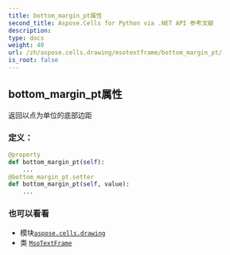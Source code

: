 ```yaml
---
title: bottom_margin_pt属性
second_title: Aspose.Cells for Python via .NET API 参考文献
description:
type: docs
weight: 40
url: /zh/aspose.cells.drawing/msotextframe/bottom_margin_pt/
is_root: false
---
```

## bottom_margin_pt属性

返回以点为单位的底部边距
### 定义：
```python
@property
def bottom_margin_pt(self):
    ...
@bottom_margin_pt.setter
def bottom_margin_pt(self, value):
    ...
```

### 也可以看看
* 模块[`aspose.cells.drawing`](../../)
* 类 [`MsoTextFrame`](/cells/python-net/zh/aspose.cells.drawing/msotextframe)
